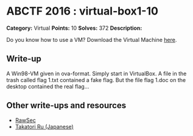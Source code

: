# ABCTF 2016 : virtual-box1-10

**Category:** Virtual
**Points:** 10
**Solves:** 372
**Description:**

Do you know how to use a VM? Download the Virtual Machine [here](https://goo.gl/uC8B87).

## Write-up

A Win98-VM given in ova-format.
Simply start in VirtualBox.
A file in the trash called flag 1.txt contained a fake flag.
But the file flag 1.doc on the desktop contained the real flag...



## Other write-ups and resources

* [RawSec](https://rawsec.ml/en/ABCTF-10-Virtual-Box-1-Virtual-Series/)
* [Takatori Ru (Japanese)](http://yuelab82.hatenablog.com/entry/2016/07/24/042028)
